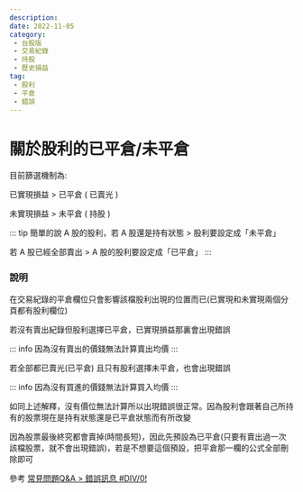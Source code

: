 ```yaml
---
description:
date: 2022-11-05
category:
 - 台股版
 - 交易紀錄
 - 持股
 - 歷史損益
tag:
 - 股利
 - 平倉
 - 錯誤
---
```


# 關於股利的已平倉/未平倉

  目前篩選機制為:
  
  已實現損益 > 已平倉 ( 已賣光 )
  
  未實現損益 > 未平倉 ( 持股 )

  ::: tip
  簡單的說 A 股的股利，若 A 股還是持有狀態 > 股利要設定成「未平倉」

  若 A 股已經全部賣出 >  A 股的股利要設定成「已平倉」
  :::

### 說明

  在交易紀錄的平倉欄位只會影響該檔股利出現的位置而已(已實現和未實現兩個分頁都有股利欄位)
  
  若沒有賣出紀錄但股利選擇已平倉，已實現損益那裏會出現錯誤
  
  ::: info 因為沒有賣出的價錢無法計算賣出均價
  :::

  若全部都已賣光(已平倉) 且只有股利選擇未平倉，也會出現錯誤

  ::: info 因為沒有買進的價錢無法計算買入均價
  :::

  如同上述解釋，沒有價位無法計算所以出現錯誤很正常。因為股利會跟著自己所持有的股票現在是持有狀態還是已平倉狀態而有所改變
  
  因為股票最後終究都會賣掉(時間長短)，因此先預設為已平倉(只要有賣出過一次該檔股票，就不會出現錯誤)，若是不想要這個預設，把平倉那一欄的公式全部刪除即可
  
  參考 [常見問題Q&A > 錯誤訊息 #DIV/0!](2022-11-06.md)

